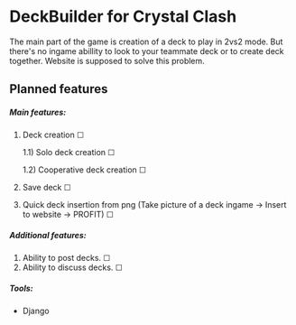 # DeckBuilder for Crystal Clash
The main part of the game is creation of a deck to play in 2vs2 mode. But there's no ingame abillity to look to your teammate deck or to create deck together. Website is supposed to solve this problem. 
## Planned features
##### Main features:
1) Deck creation &#9744;

      1.1) Solo deck creation &#9744;

      1.2) Cooperative deck creation &#9744;

2) Save deck &#9744;
3) Quick deck insertion from png (Take picture of a deck ingame -> Insert to website -> PROFIT) &#9744;
##### Additional features:
1) Ability to post decks. &#9744;
2) Ability to discuss decks. &#9744;

##### Tools:
- Django
